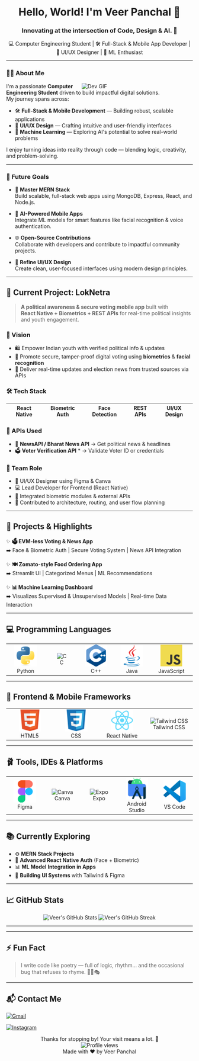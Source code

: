 <h1 align="center">
  Hello, World! I'm Veer Panchal 👋
</h1>
<h3 align="center">
  Innovating at the intersection of Code, Design & AI. 🚀
</h3>

<p align="center">
  💻 Computer Engineering Student | 🛠️ Full-Stack & Mobile App Developer | 🎨 UI/UX Designer | 🤖 ML Enthusiast
</p>

---
### 👨‍💻 About Me

<img src="https://github.com/user-attachments/assets/f221a0c6-898b-4edc-a2a4-60cf959dba08" alt="Dev GIF" width="300" align="right" />

I'm a passionate **Computer Engineering Student** driven to build impactful digital solutions.  
My journey spans across:

- 🛠️ **Full-Stack & Mobile Development** — Building robust, scalable applications  
- 🎨 **UI/UX Design** — Crafting intuitive and user-friendly interfaces  
- 🤖 **Machine Learning** — Exploring AI's potential to solve real-world problems  

I enjoy turning ideas into reality through code — blending logic, creativity, and problem-solving.


---
### 🚀 Future Goals

- 🧠 **Master MERN Stack**  
  Build scalable, full-stack web apps using MongoDB, Express, React, and Node.js.

- 🤖 **AI-Powered Mobile Apps**  
  Integrate ML models for smart features like facial recognition & voice authentication.

- 🌐 **Open-Source Contributions**  
  Collaborate with developers and contribute to impactful community projects.

- 🎨 **Refine UI/UX Design**  
  Create clean, user-focused interfaces using modern design principles.
---

## 🚨 Current Project: LokNetra

> **A political awareness & secure voting mobile app** built with  
> <strong>React Native + Biometrics + REST APIs</strong> for real-time political insights and youth engagement.

### 🧠 Vision

- 🛍️ Empower Indian youth with verified political info & updates  
- 🔐 Promote secure, tamper-proof digital voting using **biometrics** & **facial recognition**  
- 📲 Deliver real-time updates and election news from trusted sources via APIs

### 🛠 Tech Stack

| React Native | Biometric Auth | Face Detection | REST APIs | UI/UX Design |
|--------------|----------------|----------------|-----------|--------------|

### 🔗 APIs Used

- 📰 **NewsAPI / Bharat News API** → Get political news & headlines
- 🗳️ **Voter Verification API** * → Validate Voter ID or credentials


### 🤝 Team Role

- 🧹 UI/UX Designer using Figma & Canva  
- 💻 Lead Developer for Frontend (React Native)  
- 🔗 Integrated biometric modules & external APIs  
- 🧠 Contributed to architecture, routing, and user flow planning

---

## 🚀 Projects & Highlights

✨ **🗳️ EVM-less Voting & News App**  
➡️ Face & Biometric Auth | Secure Voting System | News API Integration

✨ **🍽️ Zomato-style Food Ordering App**  
➡️ Streamlit UI | Categorized Menus | ML Recommendations

✨ **📊 Machine Learning Dashboard**  
➡️ Visualizes Supervised & Unsupervised Models | Real-time Data Interaction

---

## 💻 Programming Languages

<table align="center">
  <tr>
    <td align="center" width="130">
      <img src="https://raw.githubusercontent.com/devicons/devicon/master/icons/python/python-original.svg" width="60" alt="Python"><br>Python
    </td>
    <td align="center" width="130">
      <img src="https://github.com/user-attachments/assets/7f6068e9-f967-4c43-a8f1-12f254aaa299" width="60" alt="C"><br>C
    </td>
    <td align="center" width="130">
      <img src="https://raw.githubusercontent.com/devicons/devicon/master/icons/cplusplus/cplusplus-original.svg" width="60" alt="C++"><br>C++
    </td>
    <td align="center" width="130">
      <img src="https://raw.githubusercontent.com/devicons/devicon/master/icons/java/java-original.svg" width="60" alt="Java"><br>Java
    </td>
    <td align="center" width="130">
      <img src="https://raw.githubusercontent.com/devicons/devicon/master/icons/javascript/javascript-original.svg" width="60" alt="JavaScript"><br>JavaScript
    </td>
  </tr>
</table>

---

## 🎨 Frontend & Mobile Frameworks

<table align="center">
  <tr>
    <td align="center" width="130">
      <img src="https://raw.githubusercontent.com/devicons/devicon/master/icons/html5/html5-original.svg" width="60" alt="HTML5"><br>HTML5
    </td>
    <td align="center" width="130">
      <img src="https://raw.githubusercontent.com/devicons/devicon/master/icons/css3/css3-original.svg" width="60" alt="CSS"><br>CSS
    </td>
    <td align="center" width="130">
      <img src="https://raw.githubusercontent.com/devicons/devicon/master/icons/react/react-original.svg" width="60" alt="React Native"><br>React Native
    </td>
    <td align="center" width="130">
      <img src="https://www.vectorlogo.zone/logos/tailwindcss/tailwindcss-icon.svg" width="60" alt="Tailwind CSS"><br>Tailwind CSS
    </td>
  </tr>
</table>

---

## 🩰 Tools, IDEs & Platforms

<table align="center">
  <tr>
    <td align="center" width="130">
      <img src="https://raw.githubusercontent.com/devicons/devicon/master/icons/figma/figma-original.svg" width="60" alt="Figma"><br>Figma
    </td>
    <td align="center" width="130">
      <img src="https://www.vectorlogo.zone/logos/canva/canva-icon.svg" width="60" alt="Canva"><br>Canva
    </td>
    <td align="center" width="130">
      <img src="https://www.vectorlogo.zone/logos/expoio/expoio-icon.svg" width="60" alt="Expo"><br>Expo
    </td>
    <td align="center" width="130">
      <img src="https://raw.githubusercontent.com/devicons/devicon/master/icons/androidstudio/androidstudio-original.svg" width="60" alt="Android Studio"><br>Android Studio
    </td>
    <td align="center" width="130">
      <img src="https://raw.githubusercontent.com/devicons/devicon/master/icons/vscode/vscode-original.svg" width="60" alt="VS Code"><br>VS Code
    </td>
  </tr>
</table>

---

## 📚 Currently Exploring

- ⚙️ **MERN Stack Projects**
- 📱 **Advanced React Native Auth** (Face + Biometric)
- 📊 **ML Model Integration in Apps**
- 🎨 **Building UI Systems** with Tailwind & Figma

---

## 📈 GitHub Stats

<p align="center">
  <img src="https://github-readme-stats.vercel.app/api?username=Veer1603P&show_icons=true&theme=tokyonight&hide_border=true" width="48%" alt="Veer's GitHub Stats" />
  <img src="https://github-readme-streak-stats.herokuapp.com?user=Veer1603P&theme=tokyonight&hide_border=true" width="48%" alt="Veer's GitHub Streak" />
</p>

---



---

## ⚡ Fun Fact

> I write code like poetry — full of logic, rhythm… and the occasional bug that refuses to rhyme. 🐞🧠🎭

---

## 📬 Contact Me

[![Gmail](https://img.shields.io/badge/GMAIL-panchalveer020@gmail.com-D14836?style=for-the-badge&logo=gmail&logoColor=white)](mailto:panchalveer020@gmail.com)

[![Instagram](https://img.shields.io/badge/INSTAGRAM-VEER__P1603-E4405F?style=for-the-badge&logo=instagram&logoColor=white)](https://www.instagram.com/veer_p1603)



<p align="center">
  Thanks for stopping by! Your visit means a lot. 🙏  
  <br>
  <img src="https://komarev.com/ghpvc/?username=Veer1603P&color=blue" alt="Profile views" />
  <br>
  Made with ❤️ by Veer Panchal
</p>
